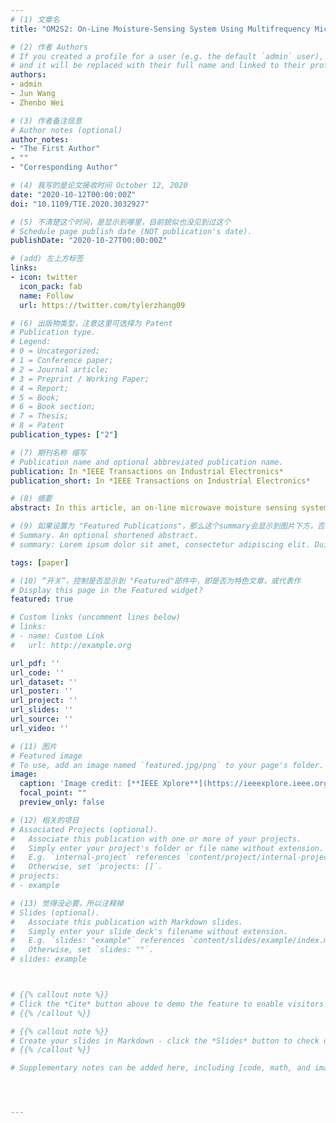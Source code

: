 ```yaml
---
# (1) 文章名
title: "OM2S2: On-Line Moisture-Sensing System Using Multifrequency Microwave Signals Optimized by a Two-Stage Frequency Selection Framework"

# (2) 作者 Authors
# If you created a profile for a user (e.g. the default `admin` user), write the username (folder name) here 
# and it will be replaced with their full name and linked to their profile.
authors:
- admin
- Jun Wang
- Zhenbo Wei

# (3) 作者备注信息 
# Author notes (optional)
author_notes:
- "The First Author"
- ""
- "Corresponding Author"

# (4) 我写的是论文接收时间 October 12, 2020
date: "2020-10-12T00:00:00Z"
doi: "10.1109/TIE.2020.3032927"

# (5) 不清楚这个时间，是显示到哪里，目前貌似也没见到过这个
# Schedule page publish date (NOT publication's date).
publishDate: "2020-10-27T00:00:00Z"

# (add) 左上方标签
links:
- icon: twitter
  icon_pack: fab
  name: Follow
  url: https://twitter.com/tylerzhang09

# (6) 出版物类型，注意这里可选择为 Patent
# Publication type.
# Legend: 
# 0 = Uncategorized; 
# 1 = Conference paper; 
# 2 = Journal article;
# 3 = Preprint / Working Paper; 
# 4 = Report; 
# 5 = Book; 
# 6 = Book section;
# 7 = Thesis; 
# 8 = Patent
publication_types: ["2"]

# (7) 期刊名称 缩写
# Publication name and optional abbreviated publication name.
publication: In *IEEE Transactions on Industrial Electronics*
publication_short: In *IEEE Transactions on Industrial Electronics*

# (8) 摘要
abstract: In this article, an on-line microwave moisture sensing system (OM2S2) based on a multifrequency swept technique was developed to monitor the moisture content (MC) of corn in the fresh to dry state (MC ranged from 10.89% to 63.64%) in real time. Attenuation and phase shift data were collected under a frequency swept signal containing 801 frequencies from 2.00 to 10.00 GHz with a 10 MHz interval. To remove the inefficient frequencies, the optimized frequencies were selected by a two-stage frequency selection framework; 1) 17 frequency subsets were generated using the random forest-recursive feature elimination algorithm, and then 2) the optimal frequency set (including eight individual frequencies) was determined using voting strategies according to the results of ten-fold cross-validation. The attenuation and phase shift data corresponding to the optimal frequency set were utilized as the input variables of six regression algorithms for MC prediction. A deep neural network (coefficient of determination (R2) = 0.997, root mean square error (RMSE) = 1.087, mean absolute error (MAE) = 0.868) performed best according to the Friedman test and Nemenyi post hoc test and thus, was employed for the OM2S2. These results showed that the OM2S2 could measure the MC of corn changing from the fresh state to the dry state in real time, and it showed potential for utilization in the on-line determination of high MC in food processing and agriculture-related industries.

# (9) 如果设置为 "Featured Publications"，那么这个summary会显示到图片下方，否则就不会显示出来！
# Summary. An optional shortened abstract.
# summary: Lorem ipsum dolor sit amet, consectetur adipiscing elit. Duis posuere tellus ac convallis placerat. Proin tincidunt magna sed ex sollicitudin condimentum.

tags: [paper]

# (10) “开关”，控制是否显示到 "Featured"部件中，即是否为特色文章，或代表作
# Display this page in the Featured widget?
featured: true

# Custom links (uncomment lines below)
# links:
# - name: Custom Link
#   url: http://example.org

url_pdf: ''
url_code: ''
url_dataset: ''
url_poster: ''
url_project: ''
url_slides: ''
url_source: ''
url_video: ''

# (11) 图片
# Featured image
# To use, add an image named `featured.jpg/png` to your page's folder. 
image:
  caption: 'Image credit: [**IEEE Xplore**](https://ieeexplore.ieee.org/Xplore/home.jsp)'
  focal_point: ""
  preview_only: false

# (12) 相关的项目
# Associated Projects (optional).
#   Associate this publication with one or more of your projects.
#   Simply enter your project's folder or file name without extension.
#   E.g. `internal-project` references `content/project/internal-project/index.md`.
#   Otherwise, set `projects: []`.
# projects:
# - example

# (13) 觉得没必要，所以注释掉
# Slides (optional).
#   Associate this publication with Markdown slides.
#   Simply enter your slide deck's filename without extension.
#   E.g. `slides: "example"` references `content/slides/example/index.md`.
#   Otherwise, set `slides: ""`.
# slides: example



# {{% callout note %}}
# Click the *Cite* button above to demo the feature to enable visitors to import publication metadata into their reference management software.
# {{% /callout %}}

# {{% callout note %}}
# Create your slides in Markdown - click the *Slides* button to check out the example.
# {{% /callout %}}

# Supplementary notes can be added here, including [code, math, and images](https://wowchemy.com/docs/writing-markdown-latex/).




---
```



